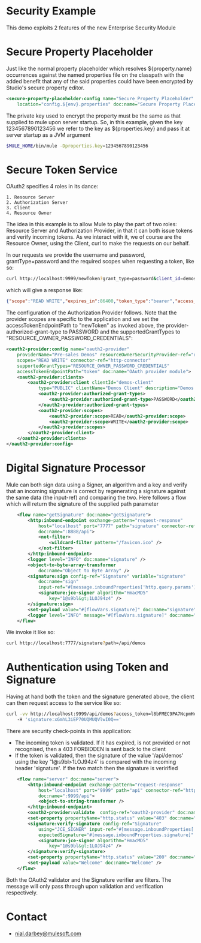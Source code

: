 Security Example
================
This demo exploits 2 features of the new Enterprise Security Module

Secure Property Placeholder
=========================== 
Just like the normal property placeholder which resolves ${property.name} occurrences against the
named properties file on the classpath with the added benefit that any of the said properties could have been encrypted by Studio's secure property 
editor. 
```xml
<secure-property-placeholder:config name="Secure_Property_Placeholder" key="${properties.key}" 
	location="config.${env}.properties" doc:name="Secure Property Placeholder" />
```
The private key used to encrypt the property must be the same as that supplied to mule upon server startup. So, in this example, 
given the key 1234567890123456 we refer to the key as ${properties.key} and pass it at server startup as a JVM argument
```bash
$MULE_HOME/bin/mule -Dproperties.key=1234567890123456
```

Secure Token Service
====================
OAuth2 specifies 4 roles in its dance:
	
	1. Resource Server
	2. Authorization Server
	3. Client
	4. Resource Owner
	
The idea in this example is to allow Mule to play the part of two roles: Resource Server and Authorization Provider, in that it can both issue tokens
and verify incoming tokens. As we interact with it, we of course are the Resource Owner, using the Client, curl to make the requests on our behalf. 

In our requests we provide the username and password, grantType=password and the required scopes when requesting a token, like so:

```bash
curl http://localhost:9999/newToken?grant_type=password&client_id=demos-client&username=nialdarbey&password=hello123&scope=READ%20WRITE
```
which will give a response like:

```json
{"scope":"READ WRITE","expires_in":86400,"token_type":"bearer","access_token":"l8bFMEC9PA7NcpmHeTYS43Wl96_Y6LuIOhGci2zMJf0Qso9llgRLkgQjarMzUhvQz8vGVHmazrZ2C-Gjo20khg"}
```

The configuration of the Authorization Provider follows. Note that the provider scopes are specific to the application and we set the accessTokenEndpointPath to "newToken" as invoked above, the provider-authorized-grant-type to PASSWORD and the 
supportedGrantTypes to "RESOURCE_OWNER_PASSWORD_CREDENTIALS":

```xml
<oauth2-provider:config name="oauth2-provider"
	providerName="Pre-sales Demos" resourceOwnerSecurityProvider-ref="demos-security-provider"
	scopes="READ WRITE" connector-ref="http-connector"
	supportedGrantTypes="RESOURCE_OWNER_PASSWORD_CREDENTIALS"
	accessTokenEndpointPath="token" doc:name="OAuth provider module">
	<oauth2-provider:clients>
		<oauth2-provider:client clientId="demos-client"
			type="PUBLIC" clientName="Demos Client" description="Demos Client desc">
			<oauth2-provider:authorized-grant-types>
				<oauth2-provider:authorized-grant-type>PASSWORD</oauth2-provider:authorized-grant-type>
			</oauth2-provider:authorized-grant-types>
			<oauth2-provider:scopes>
				<oauth2-provider:scope>READ</oauth2-provider:scope>
				<oauth2-provider:scope>WRITE</oauth2-provider:scope>
			</oauth2-provider:scopes>
		</oauth2-provider:client>
	</oauth2-provider:clients>
</oauth2-provider:config>
```

Digital Signature Processor
===========================
Mule can both sign data using a Signer, an algorithm and a key and verify that an incoming signature is correct by regenerating a signature against the same data (the input-ref) and comparing the two.
Here follows a flow which will return the signature of the supplied path parameter
```xml
	<flow name="getSignature" doc:name="getSignature">
		<http:inbound-endpoint exchange-pattern="request-response"
			host="localhost" port="7777" path="signature" connector-ref="http-connector"
			doc:name=":8888/api">
			<not-filter>
				<wildcard-filter pattern="/favicon.ico" />
			</not-filter>
		</http:inbound-endpoint>
		<logger level="INFO" doc:name="signature" />
		<object-to-byte-array-transformer
			doc:name="Object to Byte Array" />
		<signature:sign config-ref="Signature" variable="signature"
			doc:name="sign"
			input-ref="#[message.inboundProperties['http.query.params'].path.getBytes()]">
			<signature:jce-signer algorithm="HmacMD5"
				key="1@s9bl&gt;1LOJ94z4" />
		</signature:sign>
		<set-payload value="#[flowVars.signature]" doc:name="signature" />
		<logger level="INFO" message="#[flowVars.signature]" doc:name="Logger" />
	</flow>
```
We invoke it like so:
```bash
curl http://localhost:7777/signature?path=/api/demos
```

Authentication using Token and Signature
========================================

Having at hand both the token and the signature generated above, the client can then request access to the service like so:

```bash
curl -vv http://localhost:9999/api/demos?access_token=l8bFMEC9PA7NcpmHeTYS43Wl96_Y6LuIOhGci2zMJf0Qso9llgRLkgQjarMzUhvQz8vGVHmazrZ2C-Gjo20khg 
	-H 'signature:xGmhL3iEP70UQMUQVlwI0Q=='
```

There are security check-points in this application:
	
* The incoming token is validated. If it has expired, is not provided or not recognised, then a 403 FORBIDDEN is sent back to the client
* If the token is validated, then the signature of the value '/api/demos' using the key '1@s9bl&gt;1LOJ94z4' is compared with the incoming header 'signature'. If the two match then the signature is verirified

```xml
	<flow name="server" doc:name="server">
		<http:inbound-endpoint exchange-pattern="request-response"
			host="localhost" port="9999" path="api" connector-ref="http-connector"
			doc:name=":9999/api">
			<object-to-string-transformer />
		</http:inbound-endpoint>
		<oauth2-provider:validate  config-ref="oauth2-provider" doc:name="validate" />
        <set-property propertyName="http.status" value="403" doc:name="http.status = 403"/>
		<signature:verify-signature config-ref="Signature"
			using="JCE_SIGNER" input-ref="#[message.inboundProperties['http.request.path']]"
			expectedSignature="#[message.inboundProperties.signature]" doc:name="verify">
			<signature:jce-signer algorithm="HmacMD5"
				key="1@s9bl&gt;1LOJ94z4" />
		</signature:verify-signature>
        <set-property propertyName="http.status" value="200" doc:name="http.status = 200"/>
		<set-payload value="Welcome" doc:name="Welcome" />
	</flow>

```
	
Both the OAuth2 validator and the Signature verifier are filters. The message will only pass through upon validation and verification respectively.

Contact
=======
* nial.darbey@mulesoft.com
